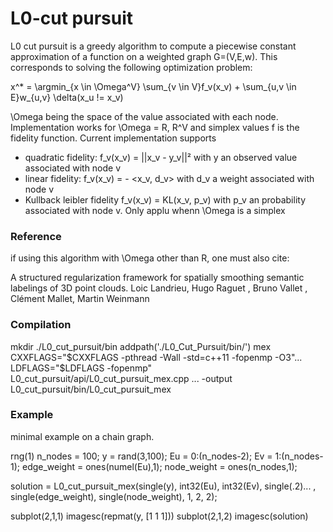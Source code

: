 # L0-cut pursuit

L0 cut pursuit is a greedy algorithm to compute a piecewise constant approximation of a function on a weighted graph G=(V,E,w).
This corresponds to solving the following optimization problem:

x^* = \argmin_{x \in \Omega^V} \sum_{v \in V}f_v(x_v) + \sum_{u,v \in E}w_{u,v} \delta(x_u != x_v)

\Omega being the space of the value associated with each node. Implementation works for \Omega = R, R^V and simplex values
f is the fidelity function. Current implementation supports 
  - quadratic fidelity: f_v(x_v) = ||x_v - y_v||² with y an observed value associated with node v
  - linear fidelity: f_v(x_v) = - <x_v, d_v> with d_v a weight associated with node v
  - Kullback leibler fidelity f_v(x_v) = KL(x_v, p_v) with p_v an probability associated with node v. Only applu whenn \Omega is a simplex

### Reference
if using this algorithm with \Omega other than R, one must also cite:

A structured regularization framework for spatially smoothing semantic labelings of 3D point clouds.
Loic Landrieu, Hugo Raguet , Bruno Vallet , Clément Mallet, Martin Weinmann

### Compilation

mkdir ./L0_cut_pursuit/bin
addpath('./L0_Cut_Pursuit/bin/')
mex CXXFLAGS="\$CXXFLAGS -pthread -Wall -std=c++11 -fopenmp -O3"...
    LDFLAGS="\$LDFLAGS -fopenmp" L0_cut_pursuit/api/L0_cut_pursuit_mex.cpp ...
    -output L0_cut_pursuit/bin/L0_cut_pursuit_mex
    
 ### Example
 
minimal example on a chain graph.

rng(1)
n_nodes = 100;
y = rand(3,100);
Eu = 0:(n_nodes-2);
Ev = 1:(n_nodes-1);
edge_weight = ones(numel(Eu),1);
node_weight = ones(n_nodes,1);

solution = L0_cut_pursuit_mex(single(y), int32(Eu), int32(Ev), single(.2)...
    , single(edge_weight), single(node_weight), 1, 2, 2);

subplot(2,1,1)
imagesc(repmat(y, [1 1 1]))
subplot(2,1,2)
imagesc(solution)
